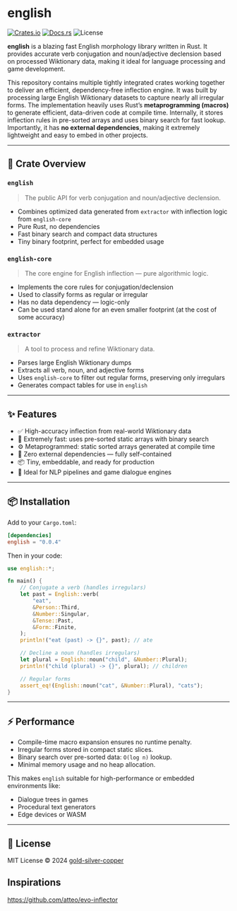 # english

[![Crates.io](https://img.shields.io/crates/v/english)](https://crates.io/crates/english)
[![Docs.rs](https://docs.rs/english/badge.svg)](https://docs.rs/english)
![License](https://img.shields.io/crates/l/english)

**english** is a blazing fast English morphology library written in Rust. It provides accurate verb conjugation and noun/adjective declension based on processed Wiktionary data, making it ideal for language processing and game development.

This repository contains multiple tightly integrated crates working together to deliver an efficient, dependency-free inflection engine. It was built by processing large English Wiktionary datasets to capture nearly all irregular forms. The implementation heavily uses Rust’s **metaprogramming (macros)** to generate efficient, data-driven code at compile time. Internally, it stores inflection rules in pre-sorted arrays and uses binary search for fast lookup. Importantly, it has **no external dependencies**, making it extremely lightweight and easy to embed in other projects.

---

## 🔧 Crate Overview

### `english`

> The public API for verb conjugation and noun/adjective declension.

* Combines optimized data generated from `extractor` with inflection logic from `english-core`
* Pure Rust, no dependencies
* Fast binary search and compact data structures
* Tiny binary footprint, perfect for embedded usage

### `english-core`

> The core engine for English inflection — pure algorithmic logic.

* Implements the core rules for conjugation/declension
* Used to classify forms as regular or irregular
* Has no data dependency — logic-only
* Can be used stand alone for an even smaller footprint (at the cost of some accuracy)

### `extractor`

> A tool to process and refine Wiktionary data.

* Parses large English Wiktionary dumps
* Extracts all verb, noun, and adjective forms
* Uses `english-core` to filter out regular forms, preserving only irregulars
* Generates compact tables for use in `english`

---

## ✨ Features

* ✅ High-accuracy inflection from real-world Wiktionary data
* 🚀 Extremely fast: uses pre-sorted static arrays with binary search
* ⚙️ Metaprogrammed: static sorted arrays generated at compile time
* 🧩 Zero external dependencies — fully self-contained
* 📦 Tiny, embeddable, and ready for production
* 🧠 Ideal for NLP pipelines and game dialogue engines

---

## 📦 Installation

Add to your `Cargo.toml`:

```toml
[dependencies]
english = "0.0.4"
```

Then in your code:

```rust
use english::*;

fn main() {
    // Conjugate a verb (handles irregulars)
    let past = English::verb(
        "eat",
        &Person::Third,
        &Number::Singular,
        &Tense::Past,
        &Form::Finite,
    );
    println!("eat (past) -> {}", past); // ate

    // Decline a noun (handles irregulars)
    let plural = English::noun("child", &Number::Plural);
    println!("child (plural) -> {}", plural); // children

    // Regular forms
    assert_eq!(English::noun("cat", &Number::Plural), "cats");
}

```

---

## ⚡ Performance

* Compile-time macro expansion ensures no runtime penalty.
* Irregular forms stored in compact static slices.
* Binary search over pre-sorted data: `O(log n)` lookup.
* Minimal memory usage and no heap allocation.

This makes `english` suitable for high-performance or embedded environments like:

* Dialogue trees in games
* Procedural text generators
* Edge devices or WASM


---

## 📄 License

MIT License © 2024 [gold-silver-copper](https://github.com/gold-silver-copper)


## Inspirations
https://github.com/atteo/evo-inflector
